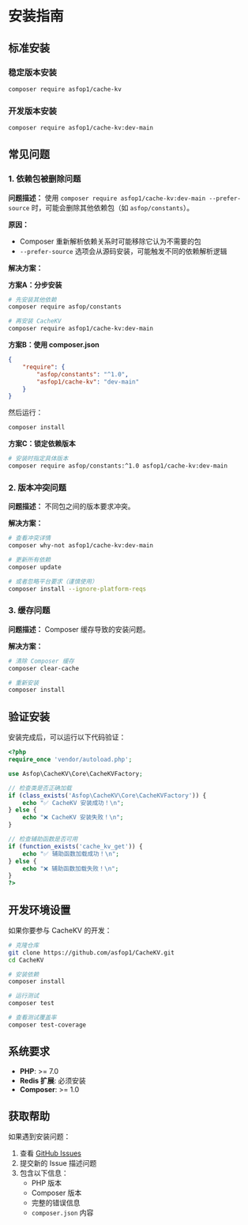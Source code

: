 # 安装指南

## 标准安装

### 稳定版本安装
```bash
composer require asfop1/cache-kv
```

### 开发版本安装
```bash
composer require asfop1/cache-kv:dev-main
```

## 常见问题

### 1. 依赖包被删除问题

**问题描述：**
使用 `composer require asfop1/cache-kv:dev-main --prefer-source` 时，可能会删除其他依赖包（如 `asfop/constants`）。

**原因：**
- Composer 重新解析依赖关系时可能移除它认为不需要的包
- `--prefer-source` 选项会从源码安装，可能触发不同的依赖解析逻辑

**解决方案：**

**方案A：分步安装**
```bash
# 先安装其他依赖
composer require asfop/constants

# 再安装 CacheKV
composer require asfop1/cache-kv:dev-main
```

**方案B：使用 composer.json**
```json
{
    "require": {
        "asfop/constants": "^1.0",
        "asfop1/cache-kv": "dev-main"
    }
}
```
然后运行：
```bash
composer install
```

**方案C：锁定依赖版本**
```bash
# 安装时指定具体版本
composer require asfop/constants:^1.0 asfop1/cache-kv:dev-main
```

### 2. 版本冲突问题

**问题描述：**
不同包之间的版本要求冲突。

**解决方案：**
```bash
# 查看冲突详情
composer why-not asfop1/cache-kv:dev-main

# 更新所有依赖
composer update

# 或者忽略平台要求（谨慎使用）
composer install --ignore-platform-reqs
```

### 3. 缓存问题

**问题描述：**
Composer 缓存导致的安装问题。

**解决方案：**
```bash
# 清除 Composer 缓存
composer clear-cache

# 重新安装
composer install
```

## 验证安装

安装完成后，可以运行以下代码验证：

```php
<?php
require_once 'vendor/autoload.php';

use Asfop\CacheKV\Core\CacheKVFactory;

// 检查类是否正确加载
if (class_exists('Asfop\CacheKV\Core\CacheKVFactory')) {
    echo "✅ CacheKV 安装成功！\n";
} else {
    echo "❌ CacheKV 安装失败！\n";
}

// 检查辅助函数是否可用
if (function_exists('cache_kv_get')) {
    echo "✅ 辅助函数加载成功！\n";
} else {
    echo "❌ 辅助函数加载失败！\n";
}
?>
```

## 开发环境设置

如果你要参与 CacheKV 的开发：

```bash
# 克隆仓库
git clone https://github.com/asfop1/CacheKV.git
cd CacheKV

# 安装依赖
composer install

# 运行测试
composer test

# 查看测试覆盖率
composer test-coverage
```

## 系统要求

- **PHP**: >= 7.0
- **Redis 扩展**: 必须安装
- **Composer**: >= 1.0

## 获取帮助

如果遇到安装问题：

1. 查看 [GitHub Issues](https://github.com/asfop1/CacheKV/issues)
2. 提交新的 Issue 描述问题
3. 包含以下信息：
   - PHP 版本
   - Composer 版本
   - 完整的错误信息
   - `composer.json` 内容
